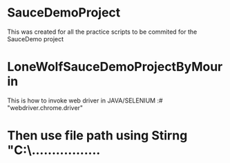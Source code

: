 # SauceDemoProject
This was created for all the practice scripts to be commited for the SauceDemo project 
# LoneWolfSauceDemoProjectByMourin
This is how to invoke web driver in JAVA/SELENIUM :# "webdriver.chrome.driver" 
# Then use file path using Stirng "C:\\.................
